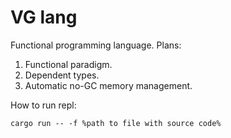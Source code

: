 # VG lang
Functional programming language.
Plans:
1. Functional paradigm.
2. Dependent types.
3. Automatic no-GC memory management.

How to run repl:
```
cargo run -- -f %path to file with source code%
```
